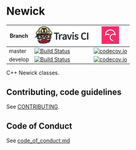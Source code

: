 # Newick

Branch|[![Travis CI logo](TravisCI.png)](https://travis-ci.org)|[![Codecov logo](Codecov.png)](https://www.codecov.io)
---|---|---
master|[![Build Status](https://travis-ci.org/richelbilderbeek/Newick.svg?branch=master)](https://travis-ci.org/richelbilderbeek/Newick)|[![codecov.io](https://codecov.io/github/richelbilderbeek/Newick/coverage.svg?branch=master)](https://codecov.io/github/richelbilderbeek/Newick/branch/master)
develop|[![Build Status](https://travis-ci.org/richelbilderbeek/Newick.svg?branch=develop)](https://travis-ci.org/richelbilderbeek/Newick)|[![codecov.io](https://codecov.io/github/richelbilderbeek/Newick/coverage.svg?branch=develop)](https://codecov.io/github/richelbilderbeek/Newick/branch/develop)

C++ Newick classes.

## Contributing, code guidelines

See [CONTRIBUTING](CONTRIBUTING.md).

## Code of Conduct

See [code_of_conduct.md](code_of_conduct.md)

